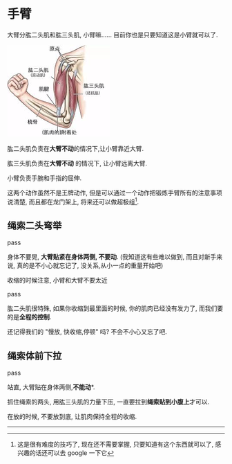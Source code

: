 # 手臂

大臂分肱二头肌和肱三头肌, 小臂嘛...... 目前你也是只要知道这是小臂就可以了.

![](https://github.com/caoxuCarlos/a-fitness-guide-for-college-students/blob/master/images/arm.jpg?raw=true)

肱二头肌负责在**大臂不动**的情况下,让小臂靠近大臂.

肱三头肌负责在**大臂不动** 的情况下, 让小臂远离大臂.

小臂负责手腕和手指的屈伸.

这两个动作虽然不是王牌动作, 但是可以通过一个动作把锻炼手臂所有的注意事项说清楚, 而且都在龙门架上, 将来还可以做超极组[^1].

## 绳索二头弯举

pass

身体不要晃, **大臂贴紧在身体两侧, 不要动**. (我知道这有些难以做到, 而且对新手来说, 真的是不小心就忘记了, 没关系,从小一点的重量开始吧)

收缩的时候注意, 小臂和大臂不要太近

pass

 肱二头肌很特殊, 如果你收缩到最里面的时候, 你的肌肉已经没有发力了, 而我们要的是**全程的控制**.

还记得我们的 "慢放, 快收缩,停顿" 吗? 不会不小心又忘了吧.



## 绳索体前下拉

pass

站直, 大臂贴在身体两侧,**不能动***.

抓住绳索的两头, 用肱三头肌的力量下压, 一直要拉到**绳索贴到小腹上**才可以.

在放的时候, 不要放到底, 让肌肉保持全程的收缩.

---

[^1]: 这是很有难度的技巧了, 现在还不需要掌握, 只要知道有这个东西就可以了, 感兴趣的话还可以去 google 一下它 